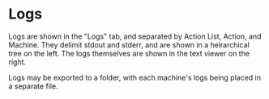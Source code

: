 # Logs

Logs are shown in the "Logs" tab, and separated by Action List, Action, and Machine. They delimit stdout and stderr, and are shown in a heirarchical tree on the left. The logs themselves are shown in the text viewer on the right.

Logs may be exported to a folder, with each machine's logs being placed in a separate file.
